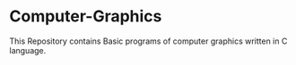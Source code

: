 # Computer-Graphics

This Repository contains Basic programs of computer graphics written in C language.
